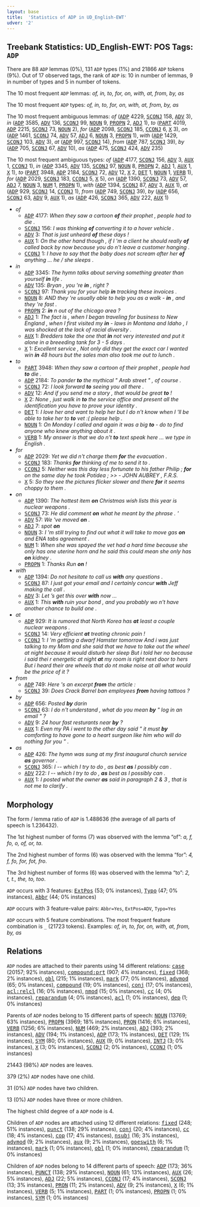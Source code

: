 ```yaml
---
layout: base
title:  'Statistics of ADP in UD_English-EWT'
udver: '2'
---
```


## Treebank Statistics: UD_English-EWT: POS Tags: `ADP`

There are 88 `ADP` lemmas (0%), 131 `ADP` types (1%) and 21866 `ADP` tokens (9%).
Out of 17 observed tags, the rank of `ADP` is: 10 in number of lemmas, 9 in number of types and 5 in number of tokens.

The 10 most frequent `ADP` lemmas: <em>of, in, to, for, on, with, at, from, by, as</em>

The 10 most frequent `ADP` types:  <em>of, in, to, for, on, with, at, from, by, as</em>

The 10 most frequent ambiguous lemmas: <em>of</em> (<tt><a href="en_ewt-pos-ADP.html">ADP</a></tt> 4229, <tt><a href="en_ewt-pos-SCONJ.html">SCONJ</a></tt> 158, <tt><a href="en_ewt-pos-ADV.html">ADV</a></tt> 3), <em>in</em> (<tt><a href="en_ewt-pos-ADP.html">ADP</a></tt> 3585, <tt><a href="en_ewt-pos-ADV.html">ADV</a></tt> 136, <tt><a href="en_ewt-pos-SCONJ.html">SCONJ</a></tt> 99, <tt><a href="en_ewt-pos-NOUN.html">NOUN</a></tt> 9, <tt><a href="en_ewt-pos-PROPN.html">PROPN</a></tt> 2, <tt><a href="en_ewt-pos-ADJ.html">ADJ</a></tt> 1), <em>to</em> (<tt><a href="en_ewt-pos-PART.html">PART</a></tt> 4019, <tt><a href="en_ewt-pos-ADP.html">ADP</a></tt> 2215, <tt><a href="en_ewt-pos-SCONJ.html">SCONJ</a></tt> 73, <tt><a href="en_ewt-pos-NOUN.html">NOUN</a></tt> 2), <em>for</em> (<tt><a href="en_ewt-pos-ADP.html">ADP</a></tt> 2098, <tt><a href="en_ewt-pos-SCONJ.html">SCONJ</a></tt> 185, <tt><a href="en_ewt-pos-CCONJ.html">CCONJ</a></tt> 6, <tt><a href="en_ewt-pos-X.html">X</a></tt> 3), <em>on</em> (<tt><a href="en_ewt-pos-ADP.html">ADP</a></tt> 1461, <tt><a href="en_ewt-pos-SCONJ.html">SCONJ</a></tt> 74, <tt><a href="en_ewt-pos-ADV.html">ADV</a></tt> 57, <tt><a href="en_ewt-pos-ADJ.html">ADJ</a></tt> 6, <tt><a href="en_ewt-pos-NOUN.html">NOUN</a></tt> 3, <tt><a href="en_ewt-pos-PROPN.html">PROPN</a></tt> 1), <em>with</em> (<tt><a href="en_ewt-pos-ADP.html">ADP</a></tt> 1429, <tt><a href="en_ewt-pos-SCONJ.html">SCONJ</a></tt> 103, <tt><a href="en_ewt-pos-ADV.html">ADV</a></tt> 3), <em>at</em> (<tt><a href="en_ewt-pos-ADP.html">ADP</a></tt> 997, <tt><a href="en_ewt-pos-SCONJ.html">SCONJ</a></tt> 14), <em>from</em> (<tt><a href="en_ewt-pos-ADP.html">ADP</a></tt> 787, <tt><a href="en_ewt-pos-SCONJ.html">SCONJ</a></tt> 39), <em>by</em> (<tt><a href="en_ewt-pos-ADP.html">ADP</a></tt> 705, <tt><a href="en_ewt-pos-SCONJ.html">SCONJ</a></tt> 67, <tt><a href="en_ewt-pos-ADV.html">ADV</a></tt> 10), <em>as</em> (<tt><a href="en_ewt-pos-ADP.html">ADP</a></tt> 475, <tt><a href="en_ewt-pos-SCONJ.html">SCONJ</a></tt> 424, <tt><a href="en_ewt-pos-ADV.html">ADV</a></tt> 235)

The 10 most frequent ambiguous types:  <em>of</em> (<tt><a href="en_ewt-pos-ADP.html">ADP</a></tt> 4177, <tt><a href="en_ewt-pos-SCONJ.html">SCONJ</a></tt> 156, <tt><a href="en_ewt-pos-ADV.html">ADV</a></tt> 3, <tt><a href="en_ewt-pos-AUX.html">AUX</a></tt> 1, <tt><a href="en_ewt-pos-CCONJ.html">CCONJ</a></tt> 1), <em>in</em> (<tt><a href="en_ewt-pos-ADP.html">ADP</a></tt> 3345, <tt><a href="en_ewt-pos-ADV.html">ADV</a></tt> 135, <tt><a href="en_ewt-pos-SCONJ.html">SCONJ</a></tt> 97, <tt><a href="en_ewt-pos-NOUN.html">NOUN</a></tt> 8, <tt><a href="en_ewt-pos-PROPN.html">PROPN</a></tt> 2, <tt><a href="en_ewt-pos-ADJ.html">ADJ</a></tt> 1, <tt><a href="en_ewt-pos-AUX.html">AUX</a></tt> 1, <tt><a href="en_ewt-pos-X.html">X</a></tt> 1), <em>to</em> (<tt><a href="en_ewt-pos-PART.html">PART</a></tt> 3948, <tt><a href="en_ewt-pos-ADP.html">ADP</a></tt> 2184, <tt><a href="en_ewt-pos-SCONJ.html">SCONJ</a></tt> 72, <tt><a href="en_ewt-pos-ADV.html">ADV</a></tt> 12, <tt><a href="en_ewt-pos-X.html">X</a></tt> 2, <tt><a href="en_ewt-pos-DET.html">DET</a></tt> 1, <tt><a href="en_ewt-pos-NOUN.html">NOUN</a></tt> 1, <tt><a href="en_ewt-pos-VERB.html">VERB</a></tt> 1), <em>for</em> (<tt><a href="en_ewt-pos-ADP.html">ADP</a></tt> 2029, <tt><a href="en_ewt-pos-SCONJ.html">SCONJ</a></tt> 183, <tt><a href="en_ewt-pos-CCONJ.html">CCONJ</a></tt> 5, <tt><a href="en_ewt-pos-X.html">X</a></tt> 5), <em>on</em> (<tt><a href="en_ewt-pos-ADP.html">ADP</a></tt> 1390, <tt><a href="en_ewt-pos-SCONJ.html">SCONJ</a></tt> 73, <tt><a href="en_ewt-pos-ADV.html">ADV</a></tt> 57, <tt><a href="en_ewt-pos-ADJ.html">ADJ</a></tt> 7, <tt><a href="en_ewt-pos-NOUN.html">NOUN</a></tt> 3, <tt><a href="en_ewt-pos-NUM.html">NUM</a></tt> 1, <tt><a href="en_ewt-pos-PROPN.html">PROPN</a></tt> 1), <em>with</em> (<tt><a href="en_ewt-pos-ADP.html">ADP</a></tt> 1394, <tt><a href="en_ewt-pos-SCONJ.html">SCONJ</a></tt> 87, <tt><a href="en_ewt-pos-ADV.html">ADV</a></tt> 3, <tt><a href="en_ewt-pos-AUX.html">AUX</a></tt> 1), <em>at</em> (<tt><a href="en_ewt-pos-ADP.html">ADP</a></tt> 929, <tt><a href="en_ewt-pos-SCONJ.html">SCONJ</a></tt> 14, <tt><a href="en_ewt-pos-CCONJ.html">CCONJ</a></tt> 1), <em>from</em> (<tt><a href="en_ewt-pos-ADP.html">ADP</a></tt> 749, <tt><a href="en_ewt-pos-SCONJ.html">SCONJ</a></tt> 39), <em>by</em> (<tt><a href="en_ewt-pos-ADP.html">ADP</a></tt> 656, <tt><a href="en_ewt-pos-SCONJ.html">SCONJ</a></tt> 63, <tt><a href="en_ewt-pos-ADV.html">ADV</a></tt> 9, <tt><a href="en_ewt-pos-AUX.html">AUX</a></tt> 1), <em>as</em> (<tt><a href="en_ewt-pos-ADP.html">ADP</a></tt> 426, <tt><a href="en_ewt-pos-SCONJ.html">SCONJ</a></tt> 365, <tt><a href="en_ewt-pos-ADV.html">ADV</a></tt> 222, <tt><a href="en_ewt-pos-AUX.html">AUX</a></tt> 1)


* <em>of</em>
  * <tt><a href="en_ewt-pos-ADP.html">ADP</a></tt> 4177: <em>When they saw a cartoon <b>of</b> their prophet , people had to die .</em>
  * <tt><a href="en_ewt-pos-SCONJ.html">SCONJ</a></tt> 156: <em>I was thinking <b>of</b> converting it to a hover vehicle .</em>
  * <tt><a href="en_ewt-pos-ADV.html">ADV</a></tt> 3: <em>That is just unheard <b>of</b> these days !</em>
  * <tt><a href="en_ewt-pos-AUX.html">AUX</a></tt> 1: <em>On the other hand though , if I 'm a client he should really <b>of</b> called back by now because you do n't leave a customer hanging .</em>
  * <tt><a href="en_ewt-pos-CCONJ.html">CCONJ</a></tt> 1: <em>I have to say that the baby does not scream after her <b>of</b> anything ... he / she sleeps .</em>
* <em>in</em>
  * <tt><a href="en_ewt-pos-ADP.html">ADP</a></tt> 3345: <em>The hymn talks about serving something greater than yourself <b>in</b> life .</em>
  * <tt><a href="en_ewt-pos-ADV.html">ADV</a></tt> 135: <em>Bryan , you 're <b>in</b> , right ?</em>
  * <tt><a href="en_ewt-pos-SCONJ.html">SCONJ</a></tt> 97: <em>Thank you for your help <b>in</b> tracking these invoices .</em>
  * <tt><a href="en_ewt-pos-NOUN.html">NOUN</a></tt> 8: <em>AND they 're usually able to help you as a walk - <b>in</b> , and they 're fast .</em>
  * <tt><a href="en_ewt-pos-PROPN.html">PROPN</a></tt> 2: <em><b>in</b> n out of the chicago area ?</em>
  * <tt><a href="en_ewt-pos-ADJ.html">ADJ</a></tt> 1: <em>The fact is , when I began traveling for business to New England , when I first visited my <b>in</b> - laws in Montana and Idaho , I was shocked at the lack of racial diversity .</em>
  * <tt><a href="en_ewt-pos-AUX.html">AUX</a></tt> 1: <em>Bredders take the one that <b>in</b> not very interested and put it alone in a breeeding tank for 3 - 5 days .</em>
  * <tt><a href="en_ewt-pos-X.html">X</a></tt> 1: <em>Excellent service , Not only did they get the exact car I wanted win <b>in</b> 48 hours but the sales man also took me out to lunch .</em>
* <em>to</em>
  * <tt><a href="en_ewt-pos-PART.html">PART</a></tt> 3948: <em>When they saw a cartoon of their prophet , people had <b>to</b> die .</em>
  * <tt><a href="en_ewt-pos-ADP.html">ADP</a></tt> 2184: <em>To pander <b>to</b> the mythical " Arab street " , of course .</em>
  * <tt><a href="en_ewt-pos-SCONJ.html">SCONJ</a></tt> 72: <em>I look forward <b>to</b> seeing you all there .</em>
  * <tt><a href="en_ewt-pos-ADV.html">ADV</a></tt> 12: <em>And if you send me a story , that would be great <b>to</b> !</em>
  * <tt><a href="en_ewt-pos-X.html">X</a></tt> 2: <em>None , just walk in <b>to</b> the service office and present all the identification you have to prove your identity .</em>
  * <tt><a href="en_ewt-pos-DET.html">DET</a></tt> 1: <em>I love her and want to help her but I do n't know when I 'll be able to take her to <b>to</b> vet :( please help .</em>
  * <tt><a href="en_ewt-pos-NOUN.html">NOUN</a></tt> 1: <em>On Monday I called and again it was a big <b>to</b> - do to find anyone who knew anything about it .</em>
  * <tt><a href="en_ewt-pos-VERB.html">VERB</a></tt> 1: <em>My answer is that we do n't <b>to</b> text speak here ... we type in English .</em>
* <em>for</em>
  * <tt><a href="en_ewt-pos-ADP.html">ADP</a></tt> 2029: <em>Yet we did n't charge them <b>for</b> the evacuation .</em>
  * <tt><a href="en_ewt-pos-SCONJ.html">SCONJ</a></tt> 183: <em>Thanks <b>for</b> thinking of me to send it to .</em>
  * <tt><a href="en_ewt-pos-CCONJ.html">CCONJ</a></tt> 5: <em>Neither was this day less fortunate to his father Philip ; <b>for</b> on the same day he took Potidea ; >> - JOHN AUBREY , F.R.S.</em>
  * <tt><a href="en_ewt-pos-X.html">X</a></tt> 5: <em>So they see the pictures flicker slower and there <b>for</b> it seems choppy to them .</em>
* <em>on</em>
  * <tt><a href="en_ewt-pos-ADP.html">ADP</a></tt> 1390: <em>The hottest item <b>on</b> Christmas wish lists this year is nuclear weapons .</em>
  * <tt><a href="en_ewt-pos-SCONJ.html">SCONJ</a></tt> 73: <em>He did comment <b>on</b> what he meant by the phrase . '</em>
  * <tt><a href="en_ewt-pos-ADV.html">ADV</a></tt> 57: <em>We 've moved <b>on</b> .</em>
  * <tt><a href="en_ewt-pos-ADJ.html">ADJ</a></tt> 7: <em>spot <b>on</b></em>
  * <tt><a href="en_ewt-pos-NOUN.html">NOUN</a></tt> 3: <em>I 'm still trying to find out what it will take to move gas <b>on</b> and ENA tabs agreement .</em>
  * <tt><a href="en_ewt-pos-NUM.html">NUM</a></tt> 1: <em>When she was spayed the vet had a hard time because she only has one uterine horn and he said this could mean she only has <b>on</b> kidney .</em>
  * <tt><a href="en_ewt-pos-PROPN.html">PROPN</a></tt> 1: <em>Thanks Run <b>on</b> !</em>
* <em>with</em>
  * <tt><a href="en_ewt-pos-ADP.html">ADP</a></tt> 1394: <em>Do not hesitate to call us <b>with</b> any questions .</em>
  * <tt><a href="en_ewt-pos-SCONJ.html">SCONJ</a></tt> 87: <em>I just got your email and I certainly concur <b>with</b> Jeff making the call .</em>
  * <tt><a href="en_ewt-pos-ADV.html">ADV</a></tt> 3: <em>Let ’s get this over <b>with</b> now …</em>
  * <tt><a href="en_ewt-pos-AUX.html">AUX</a></tt> 1: <em>This <b>with</b> ruin your bond , and you probably wo n't have another chance to build one .</em>
* <em>at</em>
  * <tt><a href="en_ewt-pos-ADP.html">ADP</a></tt> 929: <em>It is rumored that North Korea has <b>at</b> least a couple nuclear weapons .</em>
  * <tt><a href="en_ewt-pos-SCONJ.html">SCONJ</a></tt> 14: <em>Very efficient <b>at</b> treating chronic pain !</em>
  * <tt><a href="en_ewt-pos-CCONJ.html">CCONJ</a></tt> 1: <em>I 'm getting a dwarf Hamster tomorrow And i was just talking to my Mom and she said that we have to take out the wheel at night because it would disturb her sleep But i told her no because i said thei r energetic at night <b>at</b> my room is right next door to hers But i heard their are wheels that do nt make noise at all what would be the price of it ?</em>
* <em>from</em>
  * <tt><a href="en_ewt-pos-ADP.html">ADP</a></tt> 749: <em>Here 's an excerpt <b>from</b> the article :</em>
  * <tt><a href="en_ewt-pos-SCONJ.html">SCONJ</a></tt> 39: <em>Does Crack Barrel ban employees <b>from</b> having tattoos ?</em>
* <em>by</em>
  * <tt><a href="en_ewt-pos-ADP.html">ADP</a></tt> 656: <em>Posted <b>by</b> darin</em>
  * <tt><a href="en_ewt-pos-SCONJ.html">SCONJ</a></tt> 63: <em>I do n't understand , what do you mean <b>by</b> " log in an email " ?</em>
  * <tt><a href="en_ewt-pos-ADV.html">ADV</a></tt> 9: <em>24 hour fast resturants near <b>by</b> ?</em>
  * <tt><a href="en_ewt-pos-AUX.html">AUX</a></tt> 1: <em>Even my PA i went to the other day said " it must <b>by</b> comforting to have gone to a heart surgeon like him who will do nothing for you " .</em>
* <em>as</em>
  * <tt><a href="en_ewt-pos-ADP.html">ADP</a></tt> 426: <em>The hymn was sung at my first inaugural church service <b>as</b> governor .</em>
  * <tt><a href="en_ewt-pos-SCONJ.html">SCONJ</a></tt> 365: <em>I -- which I try to do , as best <b>as</b> I possibly can .</em>
  * <tt><a href="en_ewt-pos-ADV.html">ADV</a></tt> 222: <em>I -- which I try to do , <b>as</b> best as I possibly can .</em>
  * <tt><a href="en_ewt-pos-AUX.html">AUX</a></tt> 1: <em>I posted what the owner <b>as</b> said in paragraph 2 & 3 , that is not me to clarify .</em>

## Morphology

The form / lemma ratio of `ADP` is 1.488636 (the average of all parts of speech is 1.236432).

The 1st highest number of forms (7) was observed with the lemma “of”: <em>a, f, fo, o, of, or, ta</em>.

The 2nd highest number of forms (6) was observed with the lemma “for”: <em>4, f, fo, for, fot, fro</em>.

The 3rd highest number of forms (6) was observed with the lemma “to”: <em>2, t, t., the, to, too</em>.

`ADP` occurs with 3 features: <tt><a href="en_ewt-feat-ExtPos.html">ExtPos</a></tt> (53; 0% instances), <tt><a href="en_ewt-feat-Typo.html">Typo</a></tt> (47; 0% instances), <tt><a href="en_ewt-feat-Abbr.html">Abbr</a></tt> (44; 0% instances)

`ADP` occurs with 3 feature-value pairs: `Abbr=Yes`, `ExtPos=ADV`, `Typo=Yes`

`ADP` occurs with 5 feature combinations.
The most frequent feature combination is `_` (21723 tokens).
Examples: <em>of, in, to, for, on, with, at, from, by, as</em>


## Relations

`ADP` nodes are attached to their parents using 14 different relations: <tt><a href="en_ewt-dep-case.html">case</a></tt> (20157; 92% instances), <tt><a href="en_ewt-dep-compound-prt.html">compound:prt</a></tt> (907; 4% instances), <tt><a href="en_ewt-dep-fixed.html">fixed</a></tt> (368; 2% instances), <tt><a href="en_ewt-dep-obl.html">obl</a></tt> (215; 1% instances), <tt><a href="en_ewt-dep-mark.html">mark</a></tt> (77; 0% instances), <tt><a href="en_ewt-dep-advmod.html">advmod</a></tt> (65; 0% instances), <tt><a href="en_ewt-dep-compound.html">compound</a></tt> (19; 0% instances), <tt><a href="en_ewt-dep-conj.html">conj</a></tt> (17; 0% instances), <tt><a href="en_ewt-dep-acl-relcl.html">acl:relcl</a></tt> (16; 0% instances), <tt><a href="en_ewt-dep-nmod.html">nmod</a></tt> (15; 0% instances), <tt><a href="en_ewt-dep-cc.html">cc</a></tt> (4; 0% instances), <tt><a href="en_ewt-dep-reparandum.html">reparandum</a></tt> (4; 0% instances), <tt><a href="en_ewt-dep-acl.html">acl</a></tt> (1; 0% instances), <tt><a href="en_ewt-dep-dep.html">dep</a></tt> (1; 0% instances)

Parents of `ADP` nodes belong to 15 different parts of speech: <tt><a href="en_ewt-pos-NOUN.html">NOUN</a></tt> (13769; 63% instances), <tt><a href="en_ewt-pos-PROPN.html">PROPN</a></tt> (3969; 18% instances), <tt><a href="en_ewt-pos-PRON.html">PRON</a></tt> (1416; 6% instances), <tt><a href="en_ewt-pos-VERB.html">VERB</a></tt> (1256; 6% instances), <tt><a href="en_ewt-pos-NUM.html">NUM</a></tt> (469; 2% instances), <tt><a href="en_ewt-pos-ADJ.html">ADJ</a></tt> (393; 2% instances), <tt><a href="en_ewt-pos-ADV.html">ADV</a></tt> (194; 1% instances), <tt><a href="en_ewt-pos-ADP.html">ADP</a></tt> (173; 1% instances), <tt><a href="en_ewt-pos-DET.html">DET</a></tt> (129; 1% instances), <tt><a href="en_ewt-pos-SYM.html">SYM</a></tt> (80; 0% instances), <tt><a href="en_ewt-pos-AUX.html">AUX</a></tt> (9; 0% instances), <tt><a href="en_ewt-pos-INTJ.html">INTJ</a></tt> (3; 0% instances), <tt><a href="en_ewt-pos-X.html">X</a></tt> (3; 0% instances), <tt><a href="en_ewt-pos-SCONJ.html">SCONJ</a></tt> (2; 0% instances), <tt><a href="en_ewt-pos-CCONJ.html">CCONJ</a></tt> (1; 0% instances)

21443 (98%) `ADP` nodes are leaves.

379 (2%) `ADP` nodes have one child.

31 (0%) `ADP` nodes have two children.

13 (0%) `ADP` nodes have three or more children.

The highest child degree of a `ADP` node is 4.

Children of `ADP` nodes are attached using 12 different relations: <tt><a href="en_ewt-dep-fixed.html">fixed</a></tt> (248; 51% instances), <tt><a href="en_ewt-dep-punct.html">punct</a></tt> (138; 29% instances), <tt><a href="en_ewt-dep-conj.html">conj</a></tt> (20; 4% instances), <tt><a href="en_ewt-dep-cc.html">cc</a></tt> (18; 4% instances), <tt><a href="en_ewt-dep-cop.html">cop</a></tt> (17; 4% instances), <tt><a href="en_ewt-dep-nsubj.html">nsubj</a></tt> (16; 3% instances), <tt><a href="en_ewt-dep-advmod.html">advmod</a></tt> (9; 2% instances), <tt><a href="en_ewt-dep-aux.html">aux</a></tt> (9; 2% instances), <tt><a href="en_ewt-dep-goeswith.html">goeswith</a></tt> (6; 1% instances), <tt><a href="en_ewt-dep-mark.html">mark</a></tt> (1; 0% instances), <tt><a href="en_ewt-dep-obl.html">obl</a></tt> (1; 0% instances), <tt><a href="en_ewt-dep-reparandum.html">reparandum</a></tt> (1; 0% instances)

Children of `ADP` nodes belong to 14 different parts of speech: <tt><a href="en_ewt-pos-ADP.html">ADP</a></tt> (173; 36% instances), <tt><a href="en_ewt-pos-PUNCT.html">PUNCT</a></tt> (138; 29% instances), <tt><a href="en_ewt-pos-NOUN.html">NOUN</a></tt> (61; 13% instances), <tt><a href="en_ewt-pos-AUX.html">AUX</a></tt> (26; 5% instances), <tt><a href="en_ewt-pos-ADJ.html">ADJ</a></tt> (22; 5% instances), <tt><a href="en_ewt-pos-CCONJ.html">CCONJ</a></tt> (17; 4% instances), <tt><a href="en_ewt-pos-SCONJ.html">SCONJ</a></tt> (13; 3% instances), <tt><a href="en_ewt-pos-PRON.html">PRON</a></tt> (11; 2% instances), <tt><a href="en_ewt-pos-ADV.html">ADV</a></tt> (9; 2% instances), <tt><a href="en_ewt-pos-X.html">X</a></tt> (6; 1% instances), <tt><a href="en_ewt-pos-VERB.html">VERB</a></tt> (5; 1% instances), <tt><a href="en_ewt-pos-PART.html">PART</a></tt> (1; 0% instances), <tt><a href="en_ewt-pos-PROPN.html">PROPN</a></tt> (1; 0% instances), <tt><a href="en_ewt-pos-SYM.html">SYM</a></tt> (1; 0% instances)

